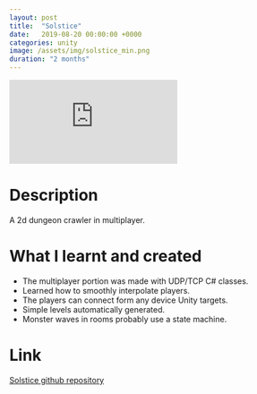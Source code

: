 ```yaml
---
layout: post
title:  "Solstice"
date:   2019-08-20 00:00:00 +0000
categories: unity
image: /assets/img/solstice_min.png
duration: "2 months"
---
```


<div class="video-container">
<iframe src="https://www.youtube.com/embed/kQwePlFi8a4" title="YouTube video player" frameborder="0" allow="accelerometer; autoplay; clipboard-write; encrypted-media; gyroscope; picture-in-picture" allowfullscreen></iframe>
</div>

# Description

A 2d dungeon crawler in multiplayer.

# What I learnt and created
* The multiplayer portion was made with UDP/TCP C# classes.
* Learned how to smoothly interpolate players.
* The players can connect form any device Unity targets.
* Simple levels automatically generated.
* Monster waves in rooms probably use a state machine.


# Link
[Solstice github repository](https://github.com/jiexdrop/solstice)

